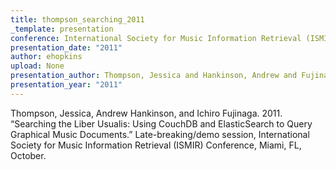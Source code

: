 ```yaml
---
title: thompson_searching_2011
_template: presentation
conference: International Society for Music Information Retrieval (ISMIR) Conference, Miami, FL
presentation_date: "2011"
author: ehopkins
upload: None
presentation_author: Thompson, Jessica and Hankinson, Andrew and Fujinaga, Ichiro
presentation_year: "2011"
---
```

Thompson, Jessica, Andrew Hankinson, and Ichiro Fujinaga. 2011. “Searching the Liber Usualis: Using CouchDB and ElasticSearch to Query Graphical Music Documents.” Late-breaking/demo session, International Society for Music Information Retrieval (ISMIR) Conference, Miami, FL, October.